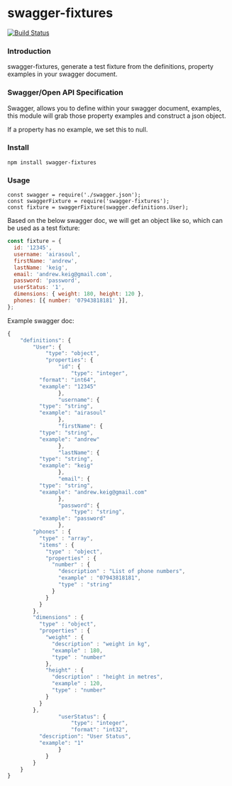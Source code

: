 # swagger-fixtures

[![Build Status](https://travis-ci.org/AndrewKeig/swagger-fixtures.svg?branch=master)](https://travis-ci.org/AndrewKeig/swagger-fixtures)

### Introduction

swagger-fixtures, generate a test fixture from the definitions, property examples in your swagger document.

### Swagger/Open API Specification

Swagger, allows you to define within your swagger document, examples, this module will grab those property examples and construct a json object.

If a property has no example, we set this to null.

### Install

`npm install swagger-fixtures`

### Usage

```
const swagger = require('./swagger.json');
const swaggerFixture = require('swagger-fixtures');
const fixture = swaggerFixture(swagger.definitions.User);
```

Based on the below swagger doc, we will get an object like so, which can be used as a test fixture:

```js
const fixture = {
  id: '12345',
  username: 'airasoul',
  firstName: 'andrew',
  lastName: 'keig',
  email: 'andrew.keig@gmail.com',
  password: 'password',
  userStatus: '1',
  dimensions: { weight: 180, height: 120 },
  phones: [{ number: '07943818181' }],
};
```

Example swagger doc:

```js
{
	"definitions": {
		"User": {
			"type": "object",
			"properties": {
				"id": {
					"type": "integer",
          "format": "int64",
          "example": "12345"
				},
				"username": {
          "type": "string",
          "example": "airasoul"
				},
				"firstName": {
          "type": "string",
          "example": "andrew"
				},
				"lastName": {
          "type": "string",
          "example": "keig"
				},
				"email": {
          "type": "string",
          "example": "andrew.keig@gmail.com"
				},
				"password": {
					"type": "string",
          "example": "password"
				},
        "phones" : {
          "type" : "array",
          "items" : {
            "type" : "object",
            "properties" : {
              "number" : {
                "description" : "List of phone numbers",
                "example" : "07943818181",
                "type" : "string"
              }
            }
          }
        },
        "dimensions" : {
          "type" : "object",
          "properties" : {
            "weight" : {
              "description" : "weight in kg",
              "example" : 180,
              "type" : "number"
            },
            "height" : {
              "description" : "height in metres",
              "example" : 120,
              "type" : "number"
            }
          }
        },
				"userStatus": {
					"type": "integer",
					"format": "int32",
          "description": "User Status",
          "example": "1"
				}
			}
		}
	}
}
```
